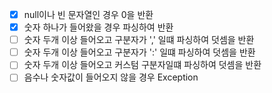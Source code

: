 - [x] null이나 빈 문자열인 경우 0을 반환
- [x] 숫자 하나가 들어왔을 경우 파싱하여 반환
- [ ] 숫자 두개 이상 들어오고 구분자가 ',' 일떄 파싱하여 덧셈을 반환
- [ ] 숫자 두개 이상 들어오고 구분자가 ':' 일떄 파싱하여 덧셈을 반환
- [ ] 숫자 두개 이상 들어오고 커스텀 구분자일떄 파싱하여 덧셈을 반환
- [ ] 음수나 숫자값이 들어오지 않을 경우 Exception